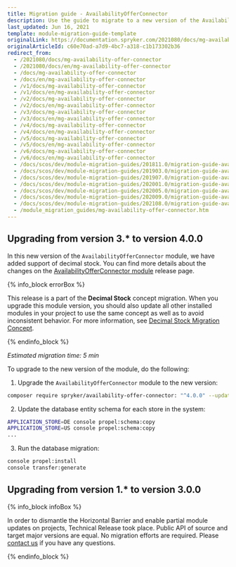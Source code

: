 ```yaml
---
title: Migration guide - AvailabilityOfferConnector
description: Use the guide to migrate to a new version of the AvailabilityOfferConnector module.
last_updated: Jun 16, 2021
template: module-migration-guide-template
originalLink: https://documentation.spryker.com/2021080/docs/mg-availability-offer-connector
originalArticleId: c60e70ad-a7d9-4bc7-a318-c1b173302b36
redirect_from:
  - /2021080/docs/mg-availability-offer-connector
  - /2021080/docs/en/mg-availability-offer-connector
  - /docs/mg-availability-offer-connector
  - /docs/en/mg-availability-offer-connector
  - /v1/docs/mg-availability-offer-connector
  - /v1/docs/en/mg-availability-offer-connector
  - /v2/docs/mg-availability-offer-connector
  - /v2/docs/en/mg-availability-offer-connector
  - /v3/docs/mg-availability-offer-connector
  - /v3/docs/en/mg-availability-offer-connector
  - /v4/docs/mg-availability-offer-connector
  - /v4/docs/en/mg-availability-offer-connector
  - /v5/docs/mg-availability-offer-connector
  - /v5/docs/en/mg-availability-offer-connector
  - /v6/docs/mg-availability-offer-connector
  - /v6/docs/en/mg-availability-offer-connector
  - /docs/scos/dev/module-migration-guides/201811.0/migration-guide-availabilityofferconnector.html
  - /docs/scos/dev/module-migration-guides/201903.0/migration-guide-availabilityofferconnector.html
  - /docs/scos/dev/module-migration-guides/201907.0/migration-guide-availabilityofferconnector.html
  - /docs/scos/dev/module-migration-guides/202001.0/migration-guide-availabilityofferconnector.html
  - /docs/scos/dev/module-migration-guides/202005.0/migration-guide-availabilityofferconnector.html
  - /docs/scos/dev/module-migration-guides/202009.0/migration-guide-availabilityofferconnector.html
  - /docs/scos/dev/module-migration-guides/202108.0/migration-guide-availabilityofferconnector.html
  - /module_migration_guides/mg-availability-offer-connector.htm
---
```


## Upgrading from version 3.* to version 4.0.0

In this new version of the `AvailabilityOfferConnector` module, we have added support of decimal stock. You can find more details about the changes on the [AvailabilityOfferConnector module](https://github.com/spryker/availability-offer-connector/releases) release page.

{% info_block errorBox %}

This release is a part of the **Decimal Stock** concept migration. When you upgrade this module version, you should also update all other installed modules in your project to use the same concept as well as to avoid inconsistent behavior. For more information, see [Decimal Stock Migration Concept](/docs/scos/dev/migration-concepts/decimal-stock-migration-concept.html).

{% endinfo_block %}

*Estimated migration time: 5 min*

To upgrade to the new version of the module, do the following:

1. Upgrade the `AvailabilityOfferConnector` module to the new version:

```bash
composer require spryker/availability-offer-connector: "^4.0.0" --update-with-dependencies
```

2. Update the database entity schema for each store in the system:

```bash
APPLICATION_STORE=DE console propel:schema:copy
APPLICATION_STORE=US console propel:schema:copy
...
```

3. Run the database migration:

```bash
console propel:install
console transfer:generate
```

## Upgrading from version 1.* to version 3.0.0

{% info_block infoBox %}

In order to dismantle the Horizontal Barrier and enable partial module updates on projects, Technical Release took place. Public API of source and target major versions are equal. No migration efforts are required. Please [contact us](https://spryker.com/en/support/) if you have any questions.

{% endinfo_block %}
